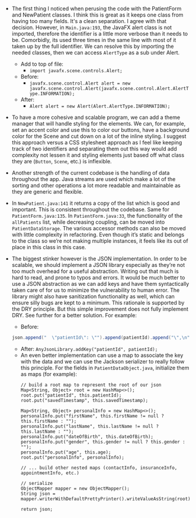 - The first thing I noticed when perusing the code with the PatientForm and NewPatient classes. I think this is great as it keeps one class from having too many fields. It's a clean separation. I agree with that decision. However, in ```Main.java:193```, the JavaFX alert class is not imported, therefore the identifier is a little more verbose than it needs to be. Comorbidly, its used three times in the same line with most of it taken up by the full identifier. We can resolve this by importing the needed classes, then we can access ```AlertType``` as a sub under Alert. 
    - Add to top of file:
        - ```import javafx.scene.controls.Alert;```
    - Before:
        - ```javafx.scene.control.Alert alert = new javafx.scene.control.Alert(javafx.scene.control.Alert.AlertType.INFORMATION);```
    - After:
        - ```Alert alert = new Alert(Alert.AlertType.INFORMATION);```

- To have a more cohesive and scalable program, we can add a theme manager that will handle styling for the elements. We can, for example, set an accent color and use this to color our buttons, have a background color for the Scene and cut down on a lot of the inline styling. I suggest this approach versus a CSS stylesheet approach as I feel like keeping track of two identifiers and separating them out this way would add complexity not lessen it and styling elements just based off what class they are (```Button```, ```Scene```, etc.) is inflexible.

- Another strength of the current codebase is the handling of data throughout the app. Java streams are used which make a lot of the sorting and other operations a lot more readable and maintainable as they are generic and flexible. 

- In ```NewPatient.java:141```  it returns a copy of the list which is good and important. This is consistent throughout the codebase. Same for ```PatientForm.java:135```. In ```PatientForm.java:33```, the functionality of the ```allPatients``` list, while decreasing coupling, can be moved into ```PatientDataStorage```. The various accessor methods can also be moved with little complexity in refactoring. Even though it’s static and belongs to the class so we’re not making multiple instances, it feels like its out of place in this class in this case.

- The biggest stinker however is the JSON implementation. In order to be scalable, we should implement a JSON library especially as they’re not too much overhead for a useful abstraction. Writing out that much is hard to read, and prone to typos and errors. It would be much better to use a JSON abstraction as we can add keys and have them syntactically taken care of for us to minimize the vulnerability to human error. The library might also have sanitization functionality as well, which can ensure silly bugs are kept to a minimum. This rationale is supported by the DRY principle. But this simple improvement does not fully implement DRY. See further for a better solution. For example:
    - Before: 
    ```java
    json.append("  \"patientId\": \"").append(patientId).append("\",\n");
    ```
    - After: `AnyJsonLibrary.addKey("patientId", patientId);`
    - An even better implementation can use a map to associate the key with the data and we can use the Jackson serializer to really follow this principle. For the fields in `PatientDataObject.java`, initialize them as maps (for example): 
        ```
        // build a root map to represent the root of our json
        Map<String, Object> root = new HashMap<>();
        root.put("patientId", this.patientId);
        root.put("savedTimestamp", this.savedTimestamp);
        
        Map<String, Object> personalInfo = new HashMap<>();
        personalInfo.put("firstName", this.firstName != null ? this.firstName : "");
        personalInfo.put("lastName", this.lastName != null ? this.lastName : "");
        personalInfo.put("dateOfBirth", this.dateOfBirth);
        personalInfo.put("gender", this.gender != null ? this.gender : "");
        personalInfo.put("age", this.age);
        root.put("personalInfo", personalInfo);

        // ... build other nested maps (contactInfo, insuranceInfo, appointmentInfo, etc.)

        // serialize
        ObjectMapper mapper = new ObjectMapper();
        String json = mapper.writerWithDefaultPrettyPrinter().writeValueAsString(root);

        return json;
        ```